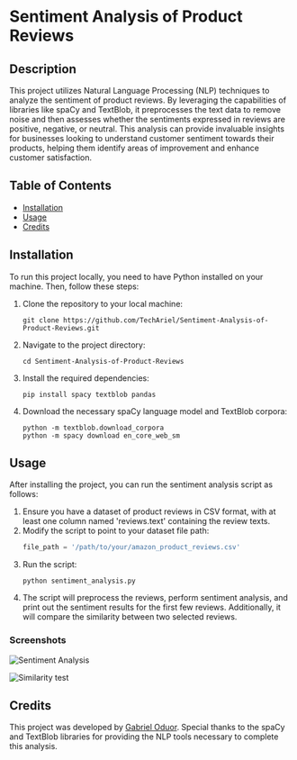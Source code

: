 # Sentiment Analysis of Product Reviews

## Description
This project utilizes Natural Language Processing (NLP) techniques to analyze the sentiment of product reviews. By leveraging the capabilities of libraries like spaCy and TextBlob, it preprocesses the text data to remove noise and then assesses whether the sentiments expressed in reviews are positive, negative, or neutral. This analysis can provide invaluable insights for businesses looking to understand customer sentiment towards their products, helping them identify areas of improvement and enhance customer satisfaction.

## Table of Contents
- [Installation](#installation)
- [Usage](#usage)
- [Credits](#credits)

## Installation

To run this project locally, you need to have Python installed on your machine. Then, follow these steps:

1. Clone the repository to your local machine:
    ```
    git clone https://github.com/TechAriel/Sentiment-Analysis-of-Product-Reviews.git
    ```
2. Navigate to the project directory:
    ```
    cd Sentiment-Analysis-of-Product-Reviews
    ```
3. Install the required dependencies:
    ```
    pip install spacy textblob pandas
    ```
4. Download the necessary spaCy language model and TextBlob corpora:
    ```
    python -m textblob.download_corpora
    python -m spacy download en_core_web_sm
    ```

## Usage

After installing the project, you can run the sentiment analysis script as follows:

1. Ensure you have a dataset of product reviews in CSV format, with at least one column named 'reviews.text' containing the review texts.
2. Modify the script to point to your dataset file path:
    ```python
    file_path = '/path/to/your/amazon_product_reviews.csv'
    ```
3. Run the script:
    ```
    python sentiment_analysis.py
    ```
4. The script will preprocess the reviews, perform sentiment analysis, and print out the sentiment results for the first few reviews. Additionally, it will compare the similarity between two selected reviews.

### Screenshots
![Sentiment Analysis](https://github.com/TechAriel/finalCapstone/commit/b8a2acfea10d7f459fdacf87d4fb1f726765f8f2#commitcomment-140078907)

![Similarity test](https://github.com/TechAriel/finalCapstone/commit/b8a2acfea10d7f459fdacf87d4fb1f726765f8f2#commitcomment-140078931)


## Credits
This project was developed by [Gabriel Oduor](https://github.com/TechAriel). Special thanks to the spaCy and TextBlob libraries for providing the NLP tools necessary to complete this analysis.
